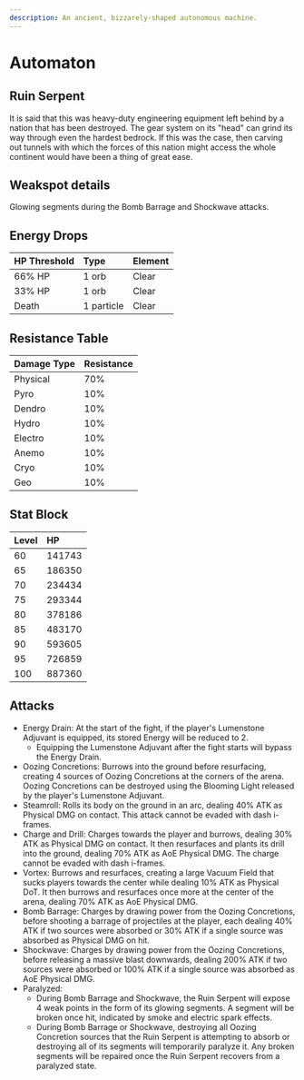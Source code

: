 ```yaml
---
description: An ancient, bizzarely-shaped autonomous machine.
---
```


# Automaton

## Ruin Serpent

It is said that this was heavy-duty engineering equipment left behind by a nation that has been destroyed. The gear system on its "head" can grind its way through even the hardest bedrock. If this was the case, then carving out tunnels with which the forces of this nation might access the whole continent would have been a thing of great ease.  

## Weakspot details

Glowing segments during the Bomb Barrage and Shockwave attacks.

## Energy Drops

| HP Threshold | Type | Element |
| :--- | :--- | :--- |
| 66% HP | 1 orb | Clear |
| 33% HP | 1 orb | Clear |
| Death | 1 particle | Clear |

## Resistance Table

| Damage Type | Resistance |
| :--- | :--- |
| Physical | 70% |
| Pyro | 10% |
| Dendro | 10% |
| Hydro | 10% |
| Electro | 10% |
| Anemo | 10% |
| Cryo | 10% |
| Geo | 10% |

## Stat Block

| Level | HP |
| :--- | :--- |
| 60 | 141743 |
| 65 | 186350 |
| 70 | 234434 |
| 75 | 293344 |
| 80 | 378186 |
| 85 | 483170 |
| 90 | 593605 |
| 95 | 726859 |
| 100 | 887360 |

## Attacks

* Energy Drain: At the start of the fight, if the player's Lumenstone Adjuvant is equipped, its stored Energy will be reduced to 2.
    * Equipping the Lumenstone Adjuvant after the fight starts will bypass the Energy Drain.
* Oozing Concretions: Burrows into the ground before resurfacing, creating 4 sources of Oozing Concretions at the corners of the arena. Oozing Concretions can be destroyed using the Blooming Light released by the player's Lumenstone Adjuvant.
* Steamroll: Rolls its body on the ground in an arc, dealing 40% ATK as Physical DMG on contact. This attack cannot be evaded with dash i-frames.
* Charge and Drill: Charges towards the player and burrows, dealing 30% ATK as Physical DMG on contact. It then resurfaces and plants its drill into the ground, dealing 70% ATK as AoE Physical DMG. The charge cannot be evaded with dash i-frames.
* Vortex: Burrows and resurfaces, creating a large Vacuum Field that sucks players towards the center while dealing 10% ATK as Physical DoT. It then burrows and resurfaces once more at the center of the arena, dealing 70% ATK as AoE Physical DMG.
* Bomb Barrage: Charges by drawing power from the Oozing Concretions, before shooting a barrage of projectiles at the player, each dealing 40% ATK if two sources were absorbed or 30% ATK if a single source was absorbed as Physical DMG on hit.
* Shockwave: Charges by drawing power from the Oozing Concretions, before releasing a massive blast downwards, dealing 200% ATK if two sources were absorbed or 100% ATK if a single source was absorbed as AoE Physical DMG.
* Paralyzed:
    * During Bomb Barrage and Shockwave, the Ruin Serpent will expose 4 weak points in the form of its glowing segments. A segment will be broken once hit, indicated by smoke and electric spark effects.
    * During Bomb Barrage or Shockwave, destroying all Oozing Concretion sources that the Ruin Serpent is attempting to absorb or destroying all of its segments will temporarily paralyze it. Any broken segments will be repaired once the Ruin Serpent recovers from a paralyzed state.
